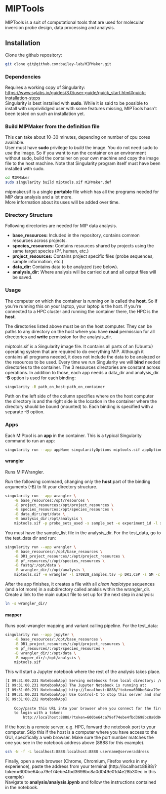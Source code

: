 MIPTools
=========
MIPTools is a suit of computational tools that are used for molecular inversion probe design, data processing and analysis.
## Installation
Clone the github repository:
```bash
git clone git@github.com:bailey-lab/MIPMaker.git
```
### Dependencies
Requires a working copy of Singularity: https://www.sylabs.io/guides/3.0/user-guide/quick_start.html#quick-installation-steps  
Singularity is best installed with **sudo**. While it is said to be possible to install with unprivilidged user with some features missing, MIPTools hasn't been tested on such an installation yet.
### Build MIPMaker from the definition file 
This can take about 10-30 minutes, depending on number of cpu cores available.  
User must have **sudo** privilege to _build_ the image. You do not need sudo to _use_ the image. So if you want to run the container on an environment without sudo, build the container on your own machine and copy the image file to the host machine. Note that Singularity program itself must have been installed with sudo.
```bash
cd MIPMaker
sudo singularity build miptools.sif MIPMaker.def
```
mipmaker.sif is a single **portable** file which has all the programs needed for MIP data analysis and a lot more.  
More information about its uses will be added over time.
### Directory Structure
Following directories are needed for MIP data analysis.
*  **base_resources:** Included in the repository, contains common resources across projects.
*  **species_resources:** Contains resources shared by projects using the same target species (Pf, human, etc.)
*  **project_resources:** Contains project specific files (probe sequences, sample information, etc.)
*  **data_dir:** Contains data to be analyzed (see below).
*  **analysis_dir:** Where analysis will be carried out and all output files will be saved.
### Usage
The computer on which the container is running on is called the **host**. So if you're running this on your laptop, your laptop is the host. If you're connected to a HPC cluster and running the container there, the HPC is the **host**.  

The directories  listed above must be on the host computer. They can be paths to any directory on the host where you have **read** permission for all directories and **write** permission for the analysis_dir.  

miptools.sif is a Singularity image file. It contains all parts of an (Ubuntu) operating system that are required to do everything MIP. Although it contains all programs needed, it does not include the data to be analyzed or the resources to be used. Every time we run Singularity we will **bind** needed directories to the container. The 3 resources directories are constant across operations. In addition to those, each app needs a data_dir and analysis_dir. **-B** option is used for each binding: 
```bash
singularity -B path_on_host:path_on_container
```
Path on the left side of the column specifies where on the host computer the directory is and the right side is the location in the container where the directory should be bound (mounted) to. Each binding is specified with a separate -B option.

### Apps
Each MIPtool is an **app** in the container. This is a typical Singularity command to run an app:  
```bash
singularity run --app appName singularityOptions miptools.sif appOptions
```

#### wrangler
Runs MIPWrangler.   

Run the following command, changing only the **host** part of the binding arguments (-B) to fit your directory structure.
```bash
singularity run --app wrangler \
    -B base_resources:/opt/resources \
    -B project_resources:/opt/project_resources \
    -B species_resources:/opt/species_resources \
    -B data_dir:/opt/data \
    -B analysis_dir:/opt/analysis \
    miptools.sif -p probe_sets_used -s sample_set -e experiment_id -l sample_list_file
```

You must have the sample_list file in the analysis_dir. For the test_data, go to the test_data dir and run:
```bash
singularity run --app wrangler \
    -B base_resources/:/opt/base_resources \
    -B DR1_project_resources/:/opt/project_resources \
    -B pf_resources/:/opt/species_resources \
    -B fastq/:/opt/data \
    -B wrangler_dir/:/opt/analysis \
    miptools.sif -e wrangler -l 170828_samples.tsv -p DR1,CSP -s SM -c 4
```
After the app finishes, it creates a file with all _clean haplotype_ sequences (and a lot more) in a subdirectory called analsis within the wrangler_dir. Create a link to the main output file to set up for the next step in analysis:  
```bash
ln -s wrangler_dir/
```
#### mapper
Runs post-wrangler mapping and variant calling pipeline. For the test_data:    
```bash
singularity run --app jupyter \
    -B base_resources/:/opt/base_resources \
    -B DR1_project_resources/:/opt/project_resources \
    -B pf_resources/:/opt/species_resources \
    -B wrangler_dir/:/opt/data \
    -B mapper_dir/:/opt/analysis \
    miptools.sif
```

This will start a Jupyter notebook where the rest of the analysis takes place.

```bash
[I 09:31:00.231 NotebookApp] Serving notebooks from local directory: /opt
[I 09:31:00.231 NotebookApp] The Jupyter Notebook is running at:
[I 09:31:00.231 NotebookApp] http://localhost:8888/?token=600be64ca79ef74ebe4fbd3698bc8a0d049e01d4e28b30ec
[I 09:31:00.231 NotebookApp] Use Control-C to stop this server and shut down all kernels (twice to skip confirmation).
[C 09:31:00.232 NotebookApp] 
    
    Copy/paste this URL into your browser when you connect for the first time,
    to login with a token:
        http://localhost:8888/?token=600be64ca79ef74ebe4fbd3698bc8a0d049e01d4e28b30ec
```
If the host is a remote server, e.g. HPC, forward the notebook port to your computer. Skip this if the host is a computer where you have access to the GUI, specifically a web browser. Make sure the port number matches the one you see in the notebook address above (8888 for this example).
```bash
ssh -N -f -L localhost:8888:localhost:8888 username@serveraddress
```

Finally, open a web browser (Chrome, Chromium, Firefox works in my experience), paste the address from your terminal (http://localhost:8888/?token=600be64ca79ef74ebe4fbd3698bc8a0d049e01d4e28b30ec in this example)  
Navigate to **analysis/analysis.ipynb** and follow the instructions contained in the notebook.
